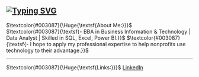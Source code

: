 <a href="https://git.io/typing-svg"><img src="https://readme-typing-svg.demolab.com?font=Fira+Code&size=40&pause=1000&color=003087&background=E6EDE800&vCenter=true&width=435&lines=Data+By+Virginia" alt="Typing SVG" /></a>
---
$\textcolor{#003087}{\Huge{\textsf{About Me:}}}$  
$\textcolor{#003087}{\textsf{- BBA in Business Information & Technology | Data Analyst | Skilled in SQL, Excel, Power BI.}}$
$\textcolor{#003087}{\textsf{- I hope to apply my professional expertise to help nonprofits use technology to their advantage.}}$
___
$\textcolor{#003087}{\Huge{\textsf{Links:}}}$  [LinkedIn](https://linkedin.com/in/linkedin.com/in/va-malone)
